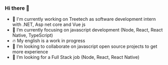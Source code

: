 ### Hi there 👋

- 🔭 I'm currently working on Treetech as software development intern with .NET, Asp net core and Vue js
- 🌱 I’m currently focusing on javascript development (Node, React, React Native, TypeScript)
- :fire: My english is a work in progress
- 👯 I’m looking to collaborate on javascript open source projects to get more experience
- 🤔 I’m looking for a Full Stack job (Node, React, React Native)
